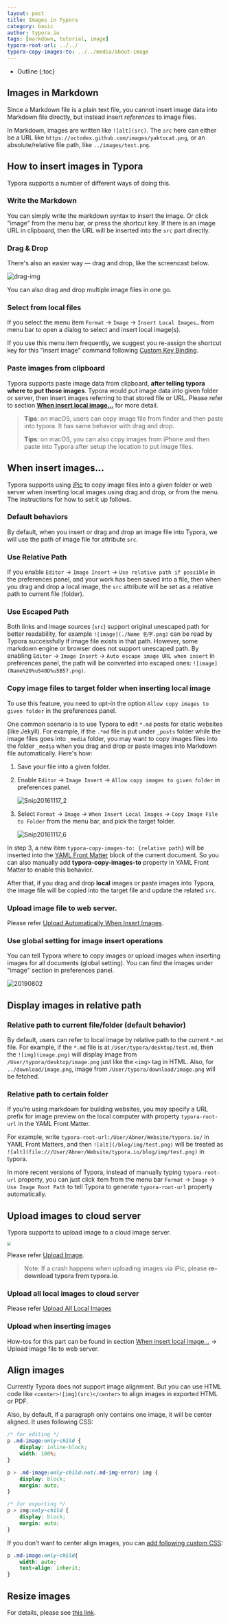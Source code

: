 ```yaml
---
layout: post
title: Images in Typora
category: basic
author: typora.io
tags: [markdown, tutorial, image]
typora-root-url: ../../
typora-copy-images-to: ../../media/about-image
---
```


* Outline
{:toc}


## Images in Markdown

Since a Markdown file is a plain text file, you cannot insert image data into Markdown file directly, but instead insert *references* to image files.

In Markdown, images are written like `![alt](src)`. The `src` here can either be a URL like `https://octodex.github.com/images/yaktocat.png`, or an absolute/relative file path, like `../images/test.png`. 

## How to insert images in Typora

Typora supports a number of different ways of doing this.

### Write the Markdown

You can simply write the markdown syntax to insert the image. Or click "image" from the menu bar, or press the shortcut key. If there is an image URL in clipboard, then the URL will be inserted into the `src` part directly.

### Drag & Drop

There's also an easier way — drag and drop, like the screencast below. 

![drag-img](/media/about-image/drag-img.gif)

You can also drag and drop multiple image files in one go.

### Select from local files

If you select the menu item `Format` → `Image` → `Insert Local Images…` from menu bar to open a dialog to select and insert local image(s).

If you use this menu item frequently, we suggest you re-assign the shortcut key for this "insert image" command following [Custom Key Binding](http://support.typora.io/Custom-Key-Binding/).

### Paste images from clipboard

Typora supports paste image data from clipboard, **after telling typora where to put those images**. Typora would put image data into given folder or server, then insert images referring to that stored file or URL. Please refer to section **[When insert local image…](#when-insert-local-image…)** for more detail.

> **Tips**: on macOS, users can copy image file from finder and then paste into typora. It has same behavior with drag and drop.
>
> **Tips**: on macOS, you can also copy images from iPhone and then paste into Typora after setup the location to put image files.

## When insert images...

Typora supports using [iPic][] to copy image files into a given folder or web server when inserting local images using drag and drop, or from the menu. The instructions for how to set it up follows.

### Default behaviors

By default, when you insert or drag and drop an image file into Typora, we will use the path of image file for attribute `src`. 

### Use Relative Path

If you enable `Editor` → `Image Insert` →  `Use relative path if possible` in the preferences panel, and your work has been saved into a file, then when you drag and drop a local image, the `src` attribute will be set as a relative path to current file (folder).

### Use Escaped Path

Both links and image sources (`src`) support original unescaped path for better readability, for example `![image](./Name 名字.png)` can be read by Typora successfully if image file exists in that path. However, some markdown engine or browser does not support unescaped path. By enabling `Editor` → `Image Insert` → `Auto escape image URL when insert` in preferences panel, the path will be converted into escaped ones: `![image](Name%20%u540D%u5B57.png)`.

### Copy image files to target folder when inserting local image

To use this feature, you need to opt-in the option `Allow copy images to given folder` in the preferences panel.

One common scenario is to use Typora to edit `*.md` posts for static websites (like Jekyll). For example, if the `.*md` file is put under `_posts` folder while the image files goes into `_media` folder, you may want to copy images files into the folder `_media` when you drag and drop or paste images into Markdown file automatically. Here's how:

1. Save your file into a given folder.

2. Enable `Editor` → `Image Insert` → `Allow copy images to given folder` in preferences panel.

   ![Snip20161117_2](/media/about-image/Snip20161117_2.png)

3. Select `Format` → `Image` → `When Insert Local Images` → `Copy Image File to Folder` from the menu bar, and pick the target folder.

   ![Snip20161117_6](/media/about-image/Snip20161117_6.png)

In step 3, a new item `typora-copy-images-to: {relative path}` will be inserted into the [YAML Front Matter][] block of the current document. So you can also manually add **typora-copy-images-to** property in YAML Front Matter to enable this behavior.

After that, if you drag and drop **local** images or paste images into Typora, the image file will be copied into the target file and update the related `src`.

### Upload image file to web server.

Please refer [Upload Automatically When Insert Images](/Upload-Image/#upload-automatically-when-insert-images).

### Use global setting for image insert operations

You can tell Typora where to copy images or upload images when inserting images for all documents (global setting). You can find the images under "image" section in preferences panel.

![20190802](/media/about-image/20190802.png)

## Display images in relative path

### Relative path to current file/folder (default behavior)

By default, users can refer to local image by relative path to the current `*.md` file. For example, if the `*.md` file is at `/User/typora/desktop/test.md`, then the `![img](image.png)` will display image from `/User/typora/desktop/image.png` just like the `<img>` tag in HTML. Also, for `../download/image.png`, image from `/User/typora/download/image.png` will be fetched.

### Relative path to certain folder

If you’re using markdown for building websites, you may specify a URL prefix for image preview on the local computer with property `typora-root-url` in the YAML Front Matter.

For example, write `typora-root-url:/User/Abner/Website/typora.io/` in YAML Front Matters, and then `![alt](/blog/img/test.png)` will be treated as `![alt](file:///User/Abner/Website/typora.io/blog/img/test.png)` in typora.

In more recent versions of Typora, instead of manually typing `typora-root-url` property, you can just click item from the menu bar `Format` → `Image` → `Use Image Root Path` to tell Typora to generate `typora-root-url` property automatically.

## Upload images to cloud server

Typora supports to upload image to a cloud image server.

<img src="/media/image-upload/upload.gif" style="zoom:50%;" />

Please refer [Upload Image](/Upload-Image).

> Note: If a crash happens when uploading images via iPic, please **re-download typora from typora.io**.

### Upload all local images to cloud server

Please refer [Upload All Local Images](/Upload-Image/#upload-all-local-images)

### Upload when inserting images

How-tos for this part can be found in section [When insert local image…](#when-insert-local-image…) → Upload image file to web server. 

## Align images

Currently Typora does not support image alignment. But you can use HTML code like `<center>![img](src)</center>` to align images in exported HTML or PDF.

Also, by default, if a paragraph only contains one image, it will be center aligned. It uses following CSS:

```css
/* for editing */
p .md-image:only-child {
    display: inline-block;
    width: 100%;
}

p > .md-image:only-child:not(.md-img-error) img {
    display: block;
    margin: auto;
}

/* for exporting */
p > img:only-child {
    display: block;
    margin: auto;
}
```

If you don’t want to center align images, you can [add following custom CSS](http://support.typora.io/Add-Custom-CSS/):

```css
p .md-image:only-child{
    width: auto;
    text-align: inherit;
}
```

## Resize images

For details, please see [this link](http://support.typora.io/Resize-Image/).

[YAML Front Matter]: http://yaml.org/
[iPic]: https://itunes.apple.com/app/id1101244278?ls=1&amp;mt=12
